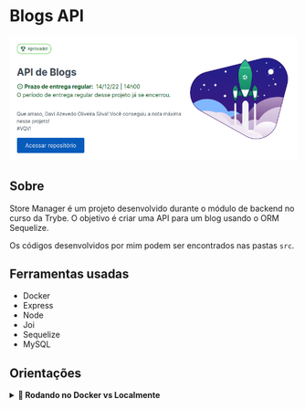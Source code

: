 # Blogs API

![Print da tela do projeto na plataforma da Trybe](./print.png)

## Sobre

Store Manager é um projeto desenvolvido durante o módulo de backend no curso da Trybe. O objetivo é criar uma API para um blog usando o ORM Sequelize.

Os códigos desenvolvidos por mim podem ser encontrados nas pastas `src`.

## Ferramentas usadas

- Docker
- Express
- Node
- Joi
- Sequelize
- MySQL

## Orientações 

<details>
<summary><strong>🐋 Rodando no Docker vs Localmente</strong></summary><br />

### Com Docker 

- Clone o repositório com o comando `git@github.com:daviazev/blogs-api.git`
- Entre na pasta com o comando `cd blogs-api`
> Tendo o Docker e o Docker Compose instalados, rode usando o comando `docker-compose up -d`
- Esses serviços irão inicializar um container chamado `blogs_api` e outro chamado `blogs_api_db`.
- A partir daqui você pode rodar o container via CLI ou abri-lo no VS Code.
> Use o comando `docker exec -it blogs_api bash`
- Ele te dará acesso ao terminal interativo do container criado pelo compose, que está rodando em segundo plano.
> Instale as dependências [Caso existam] com `npm install`
> Execute a aplicação com `npm start`

### Sem Docker

- Clone o repositório com o comando `git@github.com:daviazev/blogs-api.git`
- Entre na pasta com o comando `cd blogs-api`
- Instale as dependências [Caso existam] com `npm install`

1. Para rodar o projeto desta forma, obrigatoriamente você deve ter o `node` na versão `16` instalado em seu computador.
